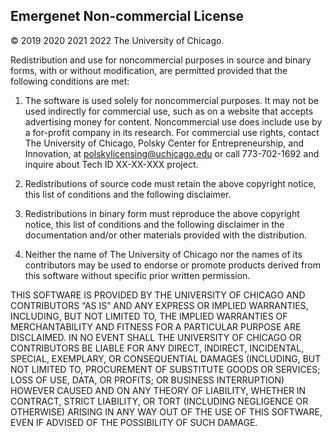## Emergenet Non-commercial License

© 2019 2020 2021 2022 The University of Chicago.

Redistribution and use for noncommercial purposes in source and binary forms, with or without modification, are permitted provided that the following conditions are met:

1. The software is used solely for noncommercial purposes. It may not be used indirectly for commercial use, such as on a website that accepts advertising money for content. Noncommercial use does include use by a for-profit company in its research. For commercial use rights, contact The University of Chicago, Polsky Center for Entrepreneurship, and Innovation, at polskylicensing@uchicago.edu or call 773-702-1692 and inquire about Tech ID XX-XX-XXX project.

2. Redistributions of source code must retain the above copyright notice, this list of conditions and the following disclaimer.

3. Redistributions in binary form must reproduce the above copyright notice, this list of conditions and the following disclaimer in the documentation and/or other materials provided with the distribution.

4. Neither the name of The University of Chicago nor the names of its contributors may be used to endorse or promote products derived from this software without specific prior written permission.

THIS SOFTWARE IS PROVIDED BY THE UNIVERSITY OF CHICAGO AND CONTRIBUTORS “AS IS” AND ANY EXPRESS OR IMPLIED WARRANTIES, INCLUDING, BUT NOT LIMITED TO, THE IMPLIED WARRANTIES OF MERCHANTABILITY AND FITNESS FOR A PARTICULAR PURPOSE ARE DISCLAIMED. IN NO EVENT SHALL THE UNIVERSITY OF CHICAGO OR CONTRIBUTORS BE LIABLE FOR ANY DIRECT, INDIRECT, INCIDENTAL, SPECIAL, EXEMPLARY, OR CONSEQUENTIAL DAMAGES (INCLUDING, BUT NOT LIMITED TO, PROCUREMENT OF SUBSTITUTE GOODS OR SERVICES; LOSS OF USE, DATA, OR PROFITS; OR BUSINESS INTERRUPTION) HOWEVER CAUSED AND ON ANY THEORY OF LIABILITY, WHETHER IN CONTRACT, STRICT LIABILITY, OR TORT (INCLUDING NEGLIGENCE OR OTHERWISE) ARISING IN ANY WAY OUT OF THE USE OF THIS SOFTWARE, EVEN IF ADVISED OF THE POSSIBILITY OF SUCH DAMAGE.

